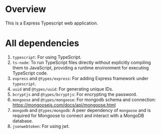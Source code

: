 # Overview
This is a Express Typescript web application.

# All dependencies
1. `typescript`: For using TypeScript.
2. `ts-node`: To run TypeScript files directly without explicitly compiling them to JavaScript, providing a runtime environment for executing TypeScript code.
3. `express` and `@types/express`: For adding Express framework under `typescript`.
4. `uuid` and `@types/uuid`: For generating unique IDs.
5. `bcryptjs` and `@types/bcryptjs`: For encrypting the password.
6. `mongoose` and `@types/mongoose`: For mongodb schema and connection:
https://mongoosejs.com/docs/api/mongoose.html
1. `mongodb` and `@types/mongodb`: A peer dependency of `mongoose` and is required for Mongoose to connect and interact with a MongoDB database.
2. `jsonwebtoken`: For using jwt.